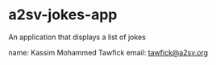 # a2sv-jokes-app
An application that displays a list of jokes

name: Kassim Mohammed Tawfick
email: tawfick@a2sv.org
